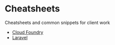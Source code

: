 # Cheatsheets

Cheatsheets and common snippets for client work

- [Cloud Foundry](./cloud-foundry.md)
- [Laravel](./laravel.md)

